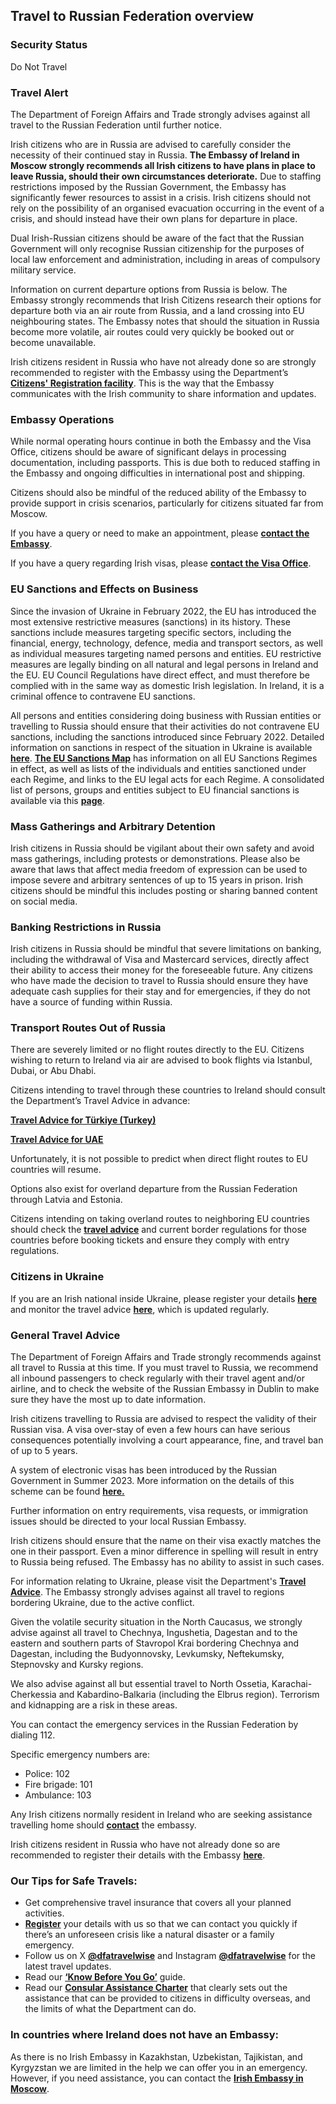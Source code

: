 ## Travel to Russian Federation overview

### **Security Status**

Do Not Travel

### **Travel Alert**

The Department of Foreign Affairs and Trade strongly advises against all travel to the Russian Federation until further notice.

Irish citizens who are in Russia are advised to carefully consider the necessity of their continued stay in Russia. **The Embassy of Ireland in Moscow strongly recommends all Irish citizens to have plans in place to leave Russia, should their own circumstances deteriorate.** Due to staffing restrictions imposed by the Russian Government, the Embassy has significantly fewer resources to assist in a crisis. Irish citizens should not rely on the possibility of an organised evacuation occurring in the event of a crisis, and should instead have their own plans for departure in place.

Dual Irish-Russian citizens should be aware of the fact that the Russian Government will only recognise Russian citizenship for the purposes of local law enforcement and administration, including in areas of compulsory military service.

Information on current departure options from Russia is below. The Embassy strongly recommends that Irish Citizens research their options for departure both via an air route from Russia, and a land crossing into EU neighbouring states. The Embassy notes that should the situation in Russia become more volatile, air routes could very quickly be booked out or become unavailable.

Irish citizens resident in Russia who have not already done so are strongly recommended to register with the Embassy using the Department’s [**Citizens' Registration facility**](https://www.ireland.ie/en/dfa/overseas-travel/citizens-registration/). This is the way that the Embassy communicates with the Irish community to share information and updates.

### **Embassy Operations**

While normal operating hours continue in both the Embassy and the Visa Office, citizens should be aware of significant delays in processing documentation, including passports. This is due both to reduced staffing in the Embassy and ongoing difficulties in international post and shipping.

Citizens should also be mindful of the reduced ability of the Embassy to provide support in crisis scenarios, particularly for citizens situated far from Moscow.

If you have a query or need to make an appointment, please [**contact the Embassy**](https://www.dfa.ie/irish-embassy/russia/contact-us/).

If you have a query regarding Irish visas, please [**contact the Visa Office**](https://www.dfa.ie/irish-embassy/russia/contact-us/visa-queries/).

### **EU Sanctions and Effects on Business**

Since the invasion of Ukraine in February 2022, the EU has introduced the most extensive restrictive measures (sanctions) in its history. These sanctions include measures targeting specific sectors, including the financial, energy, technology, defence, media and transport sectors, as well as individual measures targeting named persons and entities. EU restrictive measures are legally binding on all natural and legal persons in Ireland and the EU. EU Council Regulations have direct effect, and must therefore be complied with in the same way as domestic Irish legislation. In Ireland, it is a criminal offence to contravene EU sanctions.

All persons and entities considering doing business with Russian entities or travelling to Russia should ensure that their activities do not contravene EU sanctions, including the sanctions introduced since February 2022. Detailed information on sanctions in respect of the situation in Ukraine is available [**here**](https://www.gov.ie/en/publications/?q=&sort_by=published_date&type=press_releases&type=general_publications&type=speeches&organisation=department-of-foreign-affairs). [**The EU Sanctions Map**](https://www.sanctionsmap.eu/#/main) has information on all EU Sanctions Regimes in effect, as well as lists of the individuals and entities sanctioned under each Regime, and links to the EU legal acts for each Regime. A consolidated list of persons, groups and entities subject to EU financial sanctions is available via this [**page**](https://finance.ec.europa.eu/eu-and-world/sanctions-restrictive-measures/overview-sanctions-and-related-resources_en).

### **Mass Gatherings and Arbitrary Detention**

Irish citizens in Russia should be vigilant about their own safety and avoid mass gatherings, including protests or demonstrations. Please also be aware that laws that affect media freedom of expression can be used to impose severe and arbitrary sentences of up to 15 years in prison. Irish citizens should be mindful this includes posting or sharing banned content on social media.

### **Banking Restrictions in Russia**

Irish citizens in Russia should be mindful that severe limitations on banking, including the withdrawal of Visa and Mastercard services, directly affect their ability to access their money for the foreseeable future. Any citizens who have made the decision to travel to Russia should ensure they have adequate cash supplies for their stay and for emergencies, if they do not have a source of funding within Russia.

### **Transport Routes Out of Russia**

There are severely limited or no flight routes directly to the EU. Citizens wishing to return to Ireland via air are advised to book flights via Istanbul, Dubai, or Abu Dhabi.

Citizens intending to travel through these countries to Ireland should consult the Department’s Travel Advice in advance:

[**Travel Advice for Türkiye (Turkey)**](https://www.ireland.ie/en/dfa/overseas-travel/advice/turkiye/)

[**Travel Advice for UAE**](https://www.ireland.ie/en/dfa/overseas-travel/advice/united-arab-emirates/)

Unfortunately, it is not possible to predict when direct flight routes to EU countries will resume.

Options also exist for overland departure from the Russian Federation through Latvia and Estonia.

Citizens intending on taking overland routes to neighboring EU countries should check the [**travel advice**](https://www.ireland.ie/en/dfa/overseas-travel/advice/) and current border regulations for those countries before booking tickets and ensure they comply with entry regulations.

### **Citizens in Ukraine**

If you are an Irish national inside Ukraine, please register your details [**here**](https://www.ireland.ie/en/dfa/overseas-travel/citizens-registration/) and monitor the travel advice [**here**](https://www.ireland.ie/en/dfa/overseas-travel/advice/ukraine/), which is updated regularly.

### **General Travel Advice**

The Department of Foreign Affairs and Trade strongly recommends against all travel to Russia at this time. If you must travel to Russia, we recommend all inbound passengers to check regularly with their travel agent and/or airline, and to check the website of the Russian Embassy in Dublin to make sure they have the most up to date information.

Irish citizens travelling to Russia are advised to respect the validity of their Russian visa. A visa over-stay of even a few hours can have serious consequences potentially involving a court appearance, fine, and travel ban of up to 5 years.

A system of electronic visas has been introduced by the Russian Government in Summer 2023. More information on the details of this scheme can be found [**here.**](https://electronic-visa.kdmid.ru/)

Further information on entry requirements, visa requests, or immigration issues should be directed to your local Russian Embassy.

Irish citizens should ensure that the name on their visa exactly matches the one in their passport. Even a minor difference in spelling will result in entry to Russia being refused. The Embassy has no ability to assist in such cases.

For information relating to Ukraine, please visit the Department's [**Travel Advice**](https://www.ireland.ie/en/dfa/overseas-travel/advice/ukraine/). The Embassy strongly advises against all travel to regions bordering Ukraine, due to the active conflict.

Given the volatile security situation in the North Caucasus, we strongly advise against all travel to Chechnya, Ingushetia, Dagestan and to the eastern and southern parts of Stavropol Krai bordering Chechnya and Dagestan, including the Budyonnovsky, Levkumsky, Neftekumsky, Stepnovsky and Kursky regions.

We also advise against all but essential travel to North Ossetia, Karachai-Cherkessia and Kabardino-Balkaria (including the Elbrus region). Terrorism and kidnapping are a risk in these areas.

You can contact the emergency services in the Russian Federation by dialing 112.

Specific emergency numbers are:

* Police: 102
* Fire brigade: 101
* Ambulance: 103

Any Irish citizens normally resident in Ireland who are seeking assistance travelling home should [**contact**](https://www.dfa.ie/irish-embassy/russia/contact-us/) the embassy.

Irish citizens resident in Russia who have not already done so are recommended to register their details with the Embassy [**here**](https://www.ireland.ie/en/dfa/overseas-travel/citizens-registration/).

### **Our Tips for Safe Travels:**

* Get comprehensive travel insurance that covers all your planned activities.
* [**Register**](https://www.ireland.ie/en/dfa/overseas-travel/citizens-registration/) your details with us so that we can contact you quickly if there’s an unforeseen crisis like a natural disaster or a family emergency.
* Follow us on X [**@dfatravelwise**](https://www.twitter.com/DFATravelWise) and Instagram [**@dfatravelwise**](https://www.instagram.com/dfatravelwise/) for the latest travel updates.
* Read our [**‘Know Before You Go’**](https://www.ireland.ie/en/dfa/overseas-travel/know-before-you-go/) guide.
* Read our [**Consular Assistance Charter**](https://www.ireland.ie/en/dfa/overseas-travel/assistance-abroad/consular-assistance-charter/) that clearly sets out the assistance that can be provided to citizens in difficulty overseas, and the limits of what the Department can do.

### **In countries where Ireland does not have an Embassy:**

As there is no Irish Embassy in Kazakhstan, Uzbekistan, Tajikistan, and Kyrgyzstan we are limited in the help we can offer you in an emergency. However, if you need assistance, you can contact the [**Irish Embassy in Moscow**](https://www.dfa.ie/irish-embassy/russia/contact-us/).